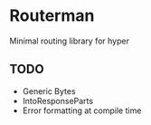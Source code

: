 # Routerman

Minimal routing library for hyper

## TODO

- Generic Bytes
- IntoResponseParts
- Error formatting at compile time
